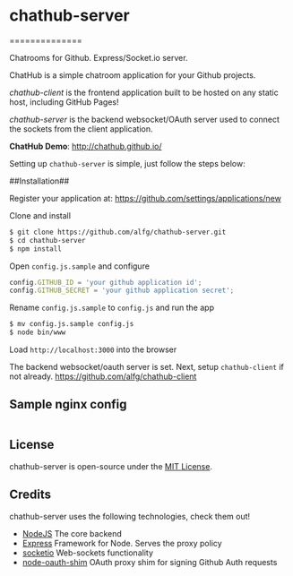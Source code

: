 # chathub-server
==============

Chatrooms for Github. Express/Socket.io server.

ChatHub is a simple chatroom application for your Github projects.

*chathub-client* is the frontend application built to be hosted on any static host, including GitHub Pages!

*chathub-server* is the backend websocket/OAuth server used to connect the sockets from the client application.

**ChatHub Demo**: http://chathub.github.io/

Setting up `chathub-server` is simple, just follow the steps below:

##Installation##

Register your application at: https://github.com/settings/applications/new

Clone and install

```bash
$ git clone https://github.com/alfg/chathub-server.git
$ cd chathub-server
$ npm install
```

Open `config.js.sample` and configure

```javascript
config.GITHUB_ID = 'your github application id';
config.GITHUB_SECRET = 'your github application secret';
```
Rename `config.js.sample` to `config.js` and run the app

```bash
$ mv config.js.sample config.js
$ node bin/www
```

Load `http://localhost:3000` into the browser

The backend websocket/oauth server is set. Next, setup `chathub-client` if not already. https://github.com/alfg/chathub-client

## Sample nginx config


```xml

```


## License ##
chathub-server is open-source under the [MIT License][1].

## Credits ##
chathub-server uses the following technologies, check them out!
* [NodeJS][2] The core backend
* [Express][3] Framework for Node. Serves the proxy policy
* [socketio][4] Web-sockets functionality
* [node-oauth-shim][5] OAuth proxy shim for signing Github Auth requests



[1]: http://opensource.org/licenses/MIT
[2]: http://nodejs.org
[3]: http://expressjs.com/
[4]: http://socket.io//
[5]: https://github.com/MrSwitch/node-oauth-shim


